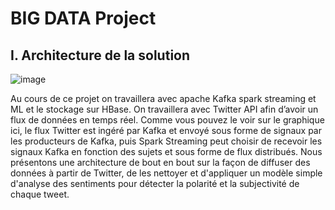 # BIG DATA Project

## I.	Architecture de la solution

![image](https://user-images.githubusercontent.com/78708481/211147804-2ba829ca-59e2-4344-aacd-478ccc25e8d1.png)

Au cours de ce projet on travaillera avec apache Kafka spark streaming et ML et le stockage sur HBase. On travaillera avec Twitter API afin d’avoir un flux de données en temps réel.
Comme vous pouvez le voir sur le graphique ici, le flux Twitter est ingéré par Kafka et envoyé sous forme de signaux par les producteurs de Kafka, puis Spark Streaming peut choisir de recevoir les signaux Kafka en fonction des sujets et sous forme de flux distribués. 
Nous présentons une architecture de bout en bout sur la façon de diffuser des données à partir de Twitter, de les nettoyer et d'appliquer un modèle simple d'analyse des sentiments pour détecter la polarité et la subjectivité de chaque tweet.




